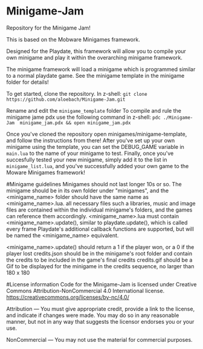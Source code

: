 # Minigame-Jam
Repository for the Minigame Jam!

This is based on the Mobware Minigames framework.

Designed for the Playdate, this framework will allow you to compile your own minigame and play it within the overarching minigame framework.

The minigame framework will load a minigame which is programmed similar to a normal playdate game. See the minigame template in the minigame folder for details!

To get started, clone the repository. 
In z-shell: `git clone https://github.com/aloebach/Minigame-Jam.git`

Rename and edit the `minigame_template` folder 
To compile and rule the minigame jame pdx use the following command in z-shell:
`pdc ./Minigame-Jam  minigame_jam.pdx && open minigame_jam.pdx`

Once you've cloned the repository open minigames/minigame-template, and follow the instructions from there! After you've set up your own minigame using the template, you can set the DEBUG_GAME variable in `main.lua` to the name of your minigame to test. Finally, once you've succesfully tested your new minigame, simply add it to the list in  `minigame_list.lua`, and you've successfully added your own game to the Moware Minigames framework!


#Minigame guidelines 
Minigames should not last longer 10s or so.
The minigame should be in its own folder under "minigames", and the <minigame_name> folder should have the same name as <minigame_name>.lua. all necessary files such a libraries, music and image files are contained within the individual minigame's folders, and the games can reference them accordingly. 
<minigame_name>.lua must contain <minigame_name>.update(), similar to playdate.update(), which is called every frame
Playdate's additional callback functions are supported, but will be named the <minigame_name> equivalent. 
  
<minigame_name>.update() should return a 1 if the player won, or a 0 if the player lost
credits.json should be in the minigame's root folder and contain the credits to be included in the game's final credits
credits.gif should be a Gif to be displayed for the minigame in the credits sequence, no larger than 180 x 180


#License information
Code for the Minigame-Jam is licensed under Creative Commons Attribution-NonCommercial 4.0 International license.
https://creativecommons.org/licenses/by-nc/4.0/

Attribution — You must give appropriate credit, provide a link to the license, and indicate if changes were made. You may do so in any reasonable manner, but not in any way that suggests the licensor endorses you or your use.

NonCommercial — You may not use the material for commercial purposes. 
